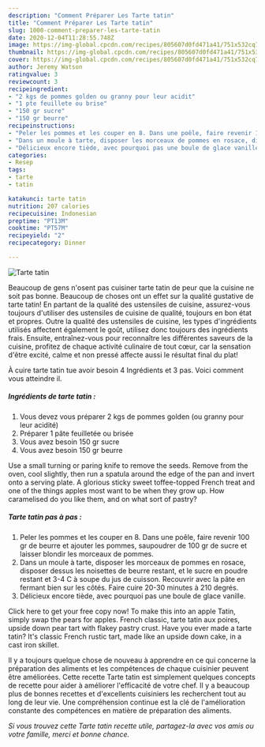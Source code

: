 ```yaml
---
description: "Comment Préparer Les Tarte tatin"
title: "Comment Préparer Les Tarte tatin"
slug: 1000-comment-preparer-les-tarte-tatin
date: 2020-12-04T11:28:55.748Z
image: https://img-global.cpcdn.com/recipes/805607d0fd471a41/751x532cq70/tarte-tatin-photo-principale-de-la-recette.jpg
thumbnail: https://img-global.cpcdn.com/recipes/805607d0fd471a41/751x532cq70/tarte-tatin-photo-principale-de-la-recette.jpg
cover: https://img-global.cpcdn.com/recipes/805607d0fd471a41/751x532cq70/tarte-tatin-photo-principale-de-la-recette.jpg
author: Jeremy Watson
ratingvalue: 3
reviewcount: 3
recipeingredient:
- "2 kgs de pommes golden ou granny pour leur acidit"
- "1 pte feuillete ou brise"
- "150 gr sucre"
- "150 gr beurre"
recipeinstructions:
- "Peler les pommes et les couper en 8. Dans une poêle, faire revenir 100 gr de beurre et ajouter les pommes, saupoudrer de 100 gr de sucre et laisser blondir les morceaux de pommes."
- "Dans un moule à tarte, disposer les morceaux de pommes en rosace, disposer dessus les noisettes de beurre restant, et le sucre en poudre restant et 3-4 C à soupe du jus de cuisson. Recouvrir avec la pâte en fermant bien sur les côtés. Faire cuire 20-30 minutes à 210 degrés."
- "Délicieux encore tiède, avec pourquoi pas une boule de glace vanille."
categories:
- Resep
tags:
- tarte
- tatin

katakunci: tarte tatin 
nutrition: 207 calories
recipecuisine: Indonesian
preptime: "PT13M"
cooktime: "PT57M"
recipeyield: "2"
recipecategory: Dinner

---
```



![Tarte tatin](https://img-global.cpcdn.com/recipes/805607d0fd471a41/751x532cq70/tarte-tatin-photo-principale-de-la-recette.jpg)

Beaucoup de gens n'osent pas cuisiner tarte tatin de peur que la cuisine ne soit pas bonne. Beaucoup de choses ont un effet sur la qualité gustative de tarte tatin! En partant de la qualité des ustensiles de cuisine, assurez-vous toujours d'utiliser des ustensiles de cuisine de qualité, toujours en bon état et propres. Outre la qualité des ustensiles de cuisine, les types d'ingrédients utilisés affectent également le goût, utilisez donc toujours des ingrédients frais. Ensuite, entraînez-vous pour reconnaître les différentes saveurs de la cuisine, profitez de chaque activité culinaire de tout cœur, car la sensation d'être excité, calme et non pressé affecte aussi le résultat final du plat!

<!--inarticleads1-->

À cuire tarte tatin tue avoir besoin 4 Ingrédients et 3 pas. Voici comment vous atteindre il.

##### Ingrédients de tarte tatin :

1. Vous devez vous préparer 2 kgs de pommes golden (ou granny pour leur acidité)
1. Préparer 1 pâte feuilletée ou brisée
1. Vous avez besoin 150 gr sucre
1. Vous avez besoin 150 gr beurre


Use a small turning or paring knife to remove the seeds. Remove from the oven, cool slightly, then run a spatula around the edge of the pan and invert onto a serving plate. A glorious sticky sweet toffee-topped French treat and one of the things apples most want to be when they grow up. How caramelised do you like them, and on what sort of pastry? 

<!--inarticleads2-->

##### Tarte tatin pas à pas :

1. Peler les pommes et les couper en 8. Dans une poêle, faire revenir 100 gr de beurre et ajouter les pommes, saupoudrer de 100 gr de sucre et laisser blondir les morceaux de pommes.
1. Dans un moule à tarte, disposer les morceaux de pommes en rosace, disposer dessus les noisettes de beurre restant, et le sucre en poudre restant et 3-4 C à soupe du jus de cuisson. Recouvrir avec la pâte en fermant bien sur les côtés. Faire cuire 20-30 minutes à 210 degrés.
1. Délicieux encore tiède, avec pourquoi pas une boule de glace vanille.


Click here to get your free copy now! To make this into an apple Tatin, simply swap the pears for apples. French classic, tarte tatin aux poires, upside down pear tart with flakey pastry crust. Have you ever made a tarte tatin? It&#39;s classic French rustic tart, made like an upside down cake, in a cast iron skillet. 

<!--inarticleads1-->

<p>
Il y a toujours quelque chose de nouveau à apprendre en ce qui concerne la préparation des aliments et les compétences de chaque cuisinier peuvent être améliorées. Cette recette Tarte tatin est simplement quelques concepts de recette pour aider à améliorer l'efficacité de votre chef. Il y a beaucoup plus de bonnes recettes et d'excellents cuisiniers les recherchent tout au long de leur vie. Une compréhension continue est la clé de l'amélioration constante des compétences en matière de préparation des aliments.
</p>

<p>
<i>Si vous trouvez cette Tarte tatin recette utile, partagez-la avec vos amis ou votre famille, merci et bonne chance.</i>
</p>
